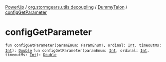 [PowerUp](../../index.md) / [org.stormgears.utils.decoupling](../index.md) / [DummyTalon](index.md) / [configGetParameter](./config-get-parameter.md)

# configGetParameter

`fun configGetParameter(paramEnum: ParamEnum?, ordinal: `[`Int`](https://kotlinlang.org/api/latest/jvm/stdlib/kotlin/-int/index.html)`, timeoutMs: `[`Int`](https://kotlinlang.org/api/latest/jvm/stdlib/kotlin/-int/index.html)`): `[`Double`](https://kotlinlang.org/api/latest/jvm/stdlib/kotlin/-double/index.html)
`fun configGetParameter(paramEnum: `[`Int`](https://kotlinlang.org/api/latest/jvm/stdlib/kotlin/-int/index.html)`, ordinal: `[`Int`](https://kotlinlang.org/api/latest/jvm/stdlib/kotlin/-int/index.html)`, timeoutMs: `[`Int`](https://kotlinlang.org/api/latest/jvm/stdlib/kotlin/-int/index.html)`): `[`Double`](https://kotlinlang.org/api/latest/jvm/stdlib/kotlin/-double/index.html)